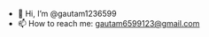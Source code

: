 - 👋 Hi, I’m @gautam1236599
- 📫 How to reach me: gautam6599123@gmail.com
<!---
gautam1236599/gautam1236599 is a ✨ special ✨ repository because its `README.md` (this file) appears on your GitHub profile.
You can click the Preview link to take a look at your changes.
--->
